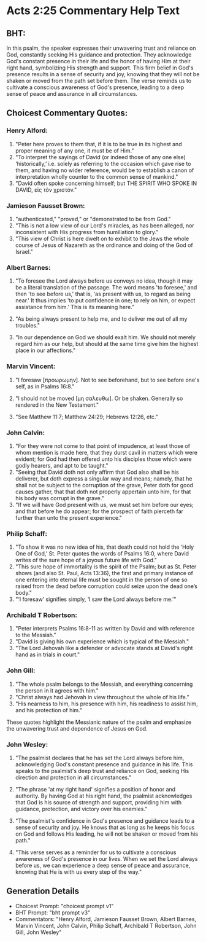# Acts 2:25 Commentary Help Text

## BHT:
In this psalm, the speaker expresses their unwavering trust and reliance on God, constantly seeking His guidance and protection. They acknowledge God's constant presence in their life and the honor of having Him at their right hand, symbolizing His strength and support. This firm belief in God's presence results in a sense of security and joy, knowing that they will not be shaken or moved from the path set before them. The verse reminds us to cultivate a conscious awareness of God's presence, leading to a deep sense of peace and assurance in all circumstances.

## Choicest Commentary Quotes:
### Henry Alford:
1. "Peter here proves to them that, if it is to be true in its highest and proper meaning of any one, it must be of Him."
2. "To interpret the sayings of David (or indeed those of any one else) ‘historically,’ i.e. solely as referring to the occasion which gave rise to them, and having no wider reference, would be to establish a canon of interpretation wholly counter to the common sense of mankind."
3. "David often spoke concerning himself; but THE SPIRIT WHO SPOKE IN DAVID, εἰς τὸν χριστόν."

### Jamieson Fausset Brown:
1. "authenticated," "proved," or "demonstrated to be from God."
2. "This is not a low view of our Lord's miracles, as has been alleged, nor inconsistent with His progress from humiliation to glory."
3. "This view of Christ is here dwelt on to exhibit to the Jews the whole course of Jesus of Nazareth as the ordinance and doing of the God of Israel."

### Albert Barnes:
1. "To foresee the Lord always before us conveys no idea, though it may be a literal translation of the passage. The word means 'to foresee,' and then 'to see before us,' that is, 'as present with us, to regard as being near.' It thus implies 'to put confidence in one; to rely on him, or expect assistance from him.' This is its meaning here." 

2. "As being always present to help me, and to deliver me out of all my troubles."

3. "In our dependence on God we should exalt him. We should not merely regard him as our help, but should at the same time give him the highest place in our affections."

### Marvin Vincent:
1. "I foresaw [προωρωμην]. Not to see beforehand, but to see before one's self, as in Psalms 16:8." 

2. "I should not be moved [μη σαλευθω]. Or be shaken. Generally so rendered in the New Testament." 

3. "See Matthew 11:7; Matthew 24:29; Hebrews 12:26, etc."

### John Calvin:
1. "For they were not come to that point of impudence, at least those of whom mention is made here, that they durst cavil in matters which were evident; for God had then offered unto his disciples those which were godly hearers, and apt to be taught."
2. "Seeing that David doth not only affirm that God also shall be his deliverer, but doth express a singular way and means; namely, that he shall not be subject to the corruption of the grave, Peter doth for good causes gather, that that doth not properly appertain unto him, for that his body was corrupt in the grave."
3. "If we will have God present with us, we must set him before our eyes; and that before he do appear; for the prospect of faith pierceth far further than unto the present experience."

### Philip Schaff:
1. "To show it was no new idea of his, that death could not hold the ‘Holy One of God,’ St. Peter quotes the words of Psalms 16:0, where David writes of the sure hope of a joyous future life with God."
2. "This sure hope of immortality is the spirit of the Psalm; but as St. Peter shows (and also St. Paul, Acts 13:36), the first and primary instance of one entering into eternal life must be sought in the person of one so raised from the dead before corruption could seize upon the dead one’s body."
3. "‘I foresaw’ signifies simply, ‘I saw the Lord always before me.’"

### Archibald T Robertson:
1. "Peter interprets Psalms 16:8-11 as written by David and with reference to the Messiah."
2. "David is giving his own experience which is typical of the Messiah."
3. "The Lord Jehovah like a defender or advocate stands at David's right hand as in trials in court."

### John Gill:
1. "The whole psalm belongs to the Messiah, and everything concerning the person in it agrees with him."
2. "Christ always had Jehovah in view throughout the whole of his life."
3. "His nearness to him, his presence with him, his readiness to assist him, and his protection of him."

These quotes highlight the Messianic nature of the psalm and emphasize the unwavering trust and dependence of Jesus on God.

### John Wesley:
1. "The psalmist declares that he has set the Lord always before him, acknowledging God's constant presence and guidance in his life. This speaks to the psalmist's deep trust and reliance on God, seeking His direction and protection in all circumstances."

2. "The phrase 'at my right hand' signifies a position of honor and authority. By having God at his right hand, the psalmist acknowledges that God is his source of strength and support, providing him with guidance, protection, and victory over his enemies."

3. "The psalmist's confidence in God's presence and guidance leads to a sense of security and joy. He knows that as long as he keeps his focus on God and follows His leading, he will not be shaken or moved from his path."

4. "This verse serves as a reminder for us to cultivate a conscious awareness of God's presence in our lives. When we set the Lord always before us, we can experience a deep sense of peace and assurance, knowing that He is with us every step of the way."


## Generation Details
- Choicest Prompt: "choicest prompt v1"
- BHT Prompt: "bht prompt v3"
- Commentators: "Henry Alford, Jamieson Fausset Brown, Albert Barnes, Marvin Vincent, John Calvin, Philip Schaff, Archibald T Robertson, John Gill, John Wesley"
